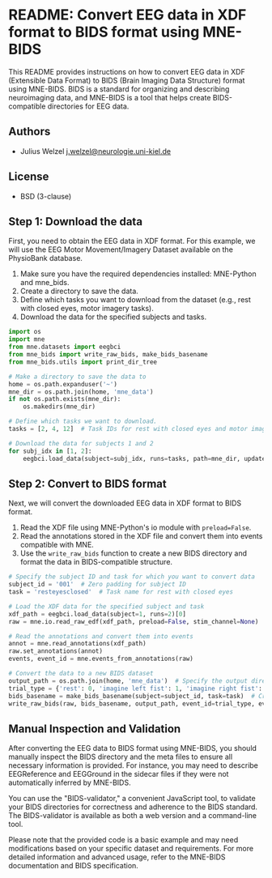 # README: Convert EEG data in XDF format to BIDS format using MNE-BIDS

This README provides instructions on how to convert EEG data in XDF (Extensible Data Format) to BIDS (Brain Imaging Data Structure) format using MNE-BIDS. BIDS is a standard for organizing and describing neuroimaging data, and MNE-BIDS is a tool that helps create BIDS-compatible directories for EEG data.

## Authors
- Julius Welzel <j.welzel@neurologie.uni-kiel.de>

## License
- BSD (3-clause)

## Step 1: Download the data
First, you need to obtain the EEG data in XDF format. For this example, we will use the EEG Motor Movement/Imagery Dataset available on the PhysioBank database.

1. Make sure you have the required dependencies installed: MNE-Python and mne_bids.
2. Create a directory to save the data.
3. Define which tasks you want to download from the dataset (e.g., rest with closed eyes, motor imagery tasks).
4. Download the data for the specified subjects and tasks.

```python
import os
import mne
from mne.datasets import eegbci
from mne_bids import write_raw_bids, make_bids_basename
from mne_bids.utils import print_dir_tree

# Make a directory to save the data to
home = os.path.expanduser('~')
mne_dir = os.path.join(home, 'mne_data')
if not os.path.exists(mne_dir):
    os.makedirs(mne_dir)

# Define which tasks we want to download.
tasks = [2, 4, 12]  # Task IDs for rest with closed eyes and motor imagery tasks

# Download the data for subjects 1 and 2
for subj_idx in [1, 2]:
    eegbci.load_data(subject=subj_idx, runs=tasks, path=mne_dir, update_path=True)
```

## Step 2: Convert to BIDS format
Next, we will convert the downloaded EEG data in XDF format to BIDS format.

1. Read the XDF file using MNE-Python's io module with `preload=False`.
2. Read the annotations stored in the XDF file and convert them into events compatible with MNE.
3. Use the `write_raw_bids` function to create a new BIDS directory and format the data in BIDS-compatible structure.

```python
# Specify the subject ID and task for which you want to convert data
subject_id = '001'  # Zero padding for subject ID
task = 'resteyesclosed'  # Task name for rest with closed eyes

# Load the XDF data for the specified subject and task
xdf_path = eegbci.load_data(subject=1, runs=2)[0]
raw = mne.io.read_raw_edf(xdf_path, preload=False, stim_channel=None)

# Read the annotations and convert them into events
annot = mne.read_annotations(xdf_path)
raw.set_annotations(annot)
events, event_id = mne.events_from_annotations(raw)

# Convert the data to a new BIDS dataset
output_path = os.path.join(home, 'mne_data')  # Specify the output directory
trial_type = {'rest': 0, 'imagine left fist': 1, 'imagine right fist': 2}  # Event markers
bids_basename = make_bids_basename(subject=subject_id, task=task)  # Create BIDS filename
write_raw_bids(raw, bids_basename, output_path, event_id=trial_type, events_data=events, overwrite=True)
```

## Manual Inspection and Validation
After converting the EEG data to BIDS format using MNE-BIDS, you should manually inspect the BIDS directory and the meta files to ensure all necessary information is provided. For instance, you may need to describe EEGReference and EEGGround in the sidecar files if they were not automatically inferred by MNE-BIDS.

You can use the "BIDS-validator," a convenient JavaScript tool, to validate your BIDS directories for correctness and adherence to the BIDS standard. The BIDS-validator is available as both a web version and a command-line tool.

Please note that the provided code is a basic example and may need modifications based on your specific dataset and requirements. For more detailed information and advanced usage, refer to the MNE-BIDS documentation and BIDS specification.
